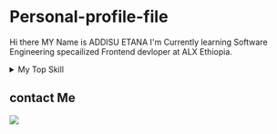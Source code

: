 # Personal-profile-file
Hi there MY Name is ADDISU ETANA
I'm Currently learning Software Engineering specailized Frontend devloper at ALX Ethiopia.
<details>
    <summary> My Top Skill </summary>
    
    | Rank |    Top skill  |
    |-----:|---------------|
    |     1|    Javascript |
    |     2|    HTML5      |     
    |     4|   Tailwindcss |
 
</details>













## contact Me

[<img src="https://img.shields.io/badge/Facebook-blue">](https://www.facebook.com/addisuzola)


